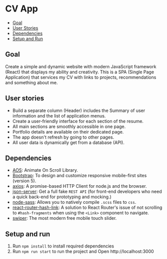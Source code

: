 # CV App 
- [Goal](#goal)
- [User Stories](#user-stories)
- [Dependencies](#dependencies)
- [Setup and Run](#setup-run)

<a name="#goal"></a>
## Goal
Create a simple and dynamic website with modern JavaScript framework (React) that displays my ability and creativity. This is a SPA (Single Page Application) that services my CV with links to projects, recommendations and something about me.

<a name="#user-stories"></a>
## User stories
- Build a separate column (Header) includes the Summary of user information and the list of application menus.
- Create a user-friendly interface for each section of the resume.
- All main sections are smoothly accessible in one page.
- Portfolio details are available on their dedicated page.
- The app doesn't refresh by going to other pages.
- All user data is dynamically get from a database (API).

<a name="#dependencies"></a>
## Dependencies
- [AOS](https://github.com/michalsnik/aos): Animate On Scroll Library.
- [Bootstrap](https://getbootstrap.com/): To design and customize responsive mobile-first sites (version 5).
- [axios](https://github.com/axios/axios): A promise-based HTTP Client for node.js and the browser.
- [json-server](https://github.com/typicode/json-server): Get a full fake `REST API` (for front-end developers who need a quick back-end for prototyping and mocking.)
- [node-sass](https://www.npmjs.com/package/node-sass): Allows you to natively compile `.scss` files to `css`.
- [react-router-hash-link](https://www.npmjs.com/package/react-router-hash-link): A solution to React Router's issue of not scrolling to `#hash-fragments` when using the `<Link>` component to navigate.
- [swiper](https://swiperjs.com/): The most modern free mobile touch slider.

<a name="#setup-run"></a>
## Setup and run
1. Run `npm install` to install required dependencies
2. Run `npm run start` to run the project and Open http://localhost:3000
